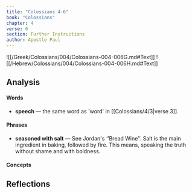 ```yaml
---
title: "Colossians 4:6"
book: "Colossians"
chapter: 4
verse: 6
section: Further Instructions
author: Apostle Paul
---
```

![[/Greek/Colossians/004/Colossians-004-006G.md#Text]]
![[/Hebrew/Colossians/004/Colossians-004-006H.md#Text]]

## Analysis

#### Words
- **speech** — the same word as 'word' in [[Colossians/4/3|verse 3]].

#### Phrases
- **seasoned with salt** — See Jordan's ‘’Bread Wine’’.  Salt is the main ingredient in baking, followed by fire.  This means, speaking the truth without shame and with boldness.

#### Concepts

## Reflections
